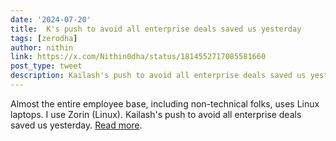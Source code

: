 ```yaml
---
date: '2024-07-20'
title:  K's push to avoid all enterprise deals saved us yesterday
tags: [zerodha]
author: nithin
link: https://x.com/Nithin0dha/status/1814552717085581660
post_type: tweet
description: Kailash's push to avoid all enterprise deals saved us yesterday...
---
```


Almost the entire employee base, including non-technical folks, uses Linux laptops. I use Zorin (Linux). 
Kailash's push to avoid all enterprise deals saved us yesterday. [Read more](https://nithinkamath.me/blog/cyber-security-practices-at-zerodha/).
